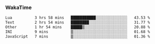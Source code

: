 ### WakaTime

<!--START_SECTION:waka-->

```txt
Lua          3 hrs 58 mins   ███████████░░░░░░░░░░░░░░   43.53 %
Text         2 hrs 54 mins   ████████░░░░░░░░░░░░░░░░░   31.77 %
Other        1 hr 54 mins    █████▒░░░░░░░░░░░░░░░░░░░   20.88 %
INI          9 mins          ▒░░░░░░░░░░░░░░░░░░░░░░░░   01.68 %
JavaScript   7 mins          ▒░░░░░░░░░░░░░░░░░░░░░░░░   01.36 %
```

<!--END_SECTION:waka-->
